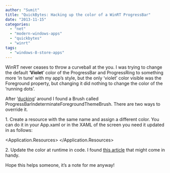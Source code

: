 ```yaml
---
author: "Sumit"
title: "QuickBytes: Hacking up the color of a WinRT ProgressBar"
date: "2013-11-15"
categories: 
  - "net"
  - "modern-windows-apps"
  - "quickbytes"
  - "winrt"
tags: 
  - "windows-8-store-apps"
---
```


WinRT never ceases to throw a curveball at the you. I was trying to change the default ‘**Violet**’ color of the ProgressBar and ProgressRing to something more ‘in tune’ with my app’s style, but the only ‘violet’ color visible was the Foreground property, but changing it did nothing to change the color of the ‘running dots’.

After ‘[ducking](http://www.duckduckgo.com/)’ around I found a Brush called ProgressBarIndeterminateForegroundThemeBrush. There are two ways to override it.

1\. Create a resource with the same name and assign a different color. You can do it in your App.xaml or in the XAML of the screen you need it updated in as follows:

<Application.Resources> <SolidColorBrush x:Key="ProgressBarIndeterminateForegroundThemeBrush" Color="#FF2EADE8"/> </Application.Resources>

2\. Update the color at runtime in code. I found [this article](http://www.coderox.se/blog/customize-the-color-of-an-indeterminate-progress-bar.aspx) that might come in handy.

Hope this helps someone, it’s a note for me anyway!
